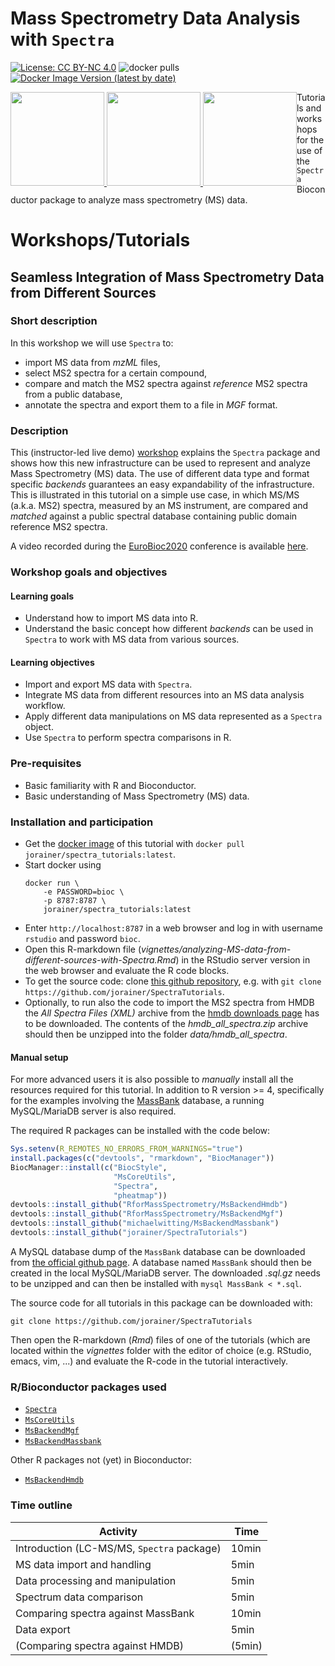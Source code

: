 # Mass Spectrometry Data Analysis with `Spectra`

[![License: CC BY-NC 4.0](https://img.shields.io/badge/License-CC%20BY--NC%204.0-lightgrey.svg)](https://creativecommons.org/licenses/by-nc/4.0/)
![docker pulls](https://img.shields.io/docker/pulls/jorainer/spectra_tutorials)
[![Docker Image Version (latest by date)](https://img.shields.io/docker/v/jorainer/spectra_tutorials?label=docker%20image)](https://hub.docker.com/repository/docker/jorainer/spectra_tutorials)

<div style="float: left;">
<a href="https://rformassspectrometry.github.io/Spectra">
<img
src="https://raw.githubusercontent.com/rformassspectrometry/stickers/master/Spectra/Spectra.png"
height="150">
</a>
<a href="https://rformassspectrometry.github.io/MsBackendMassbank">
<img
src="https://raw.githubusercontent.com/rformassspectrometry/stickers/master/MsBackendMassbank/MsBackendMassbank.png"
height="150">
</a>
<a href="https://rformassspectrometry.github.io/MsBackendMgf">
<img
src="https://raw.githubusercontent.com/rformassspectrometry/stickers/master/MsBackendMgf/MsBackedMgf.png"
height="150">
</a>
</div>

Tutorials and workshops for the use of the `Spectra` Bioconductor package to
analyze mass spectrometry (MS) data.

# Workshops/Tutorials

## Seamless Integration of Mass Spectrometry Data from Different Sources


### Short description

In this workshop we will use `Spectra` to:

- import MS data from *mzML* files,
- select MS2 spectra for a certain compound,
- compare and match the MS2 spectra against *reference* MS2 spectra from a
  public database,
- annotate the spectra and export them to a file in *MGF* format.


### Description

This (instructor-led live demo)
[workshop](https://jorainer.github.io/SpectraTutorials/articles/analyzing-MS-data-from-different-sources-with-Spectra.html)
explains the `Spectra` package and shows how this new infrastructure can be used
to represent and analyze Mass Spectrometry (MS) data. The use of different data
type and format specific *backends* guarantees an easy expandability of the
infrastructure. This is illustrated in this tutorial on a simple use case, in
which MS/MS (a.k.a. MS2) spectra, measured by an MS instrument, are compared and
*matched* against a public spectral database containing public domain reference
MS2 spectra.

A video recorded during the
[EuroBioc2020](https://eurobioc2020.bioconductor.org/) conference is available
[here](https://www.youtube.com/watch?v=W6JISCrAtk0).


### Workshop goals and objectives

#### Learning goals

- Understand how to import MS data into R.
- Understand the basic concept how different *backends* can be used in `Spectra`
  to work with MS data from various sources.

#### Learning objectives

- Import and export MS data with `Spectra`.
- Integrate MS data from different resources into an MS data analysis workflow.
- Apply different data manipulations on MS data represented as a `Spectra`
  object.
- Use `Spectra` to perform spectra comparisons in R.


### Pre-requisites

- Basic familiarity with R and Bioconductor.
- Basic understanding of Mass Spectrometry (MS) data.


### Installation and participation

- Get the [docker image](https://hub.docker.com/r/jorainer/spectra_tutorials) of
  this tutorial with `docker pull jorainer/spectra_tutorials:latest`.
- Start docker using
  ```
  docker run \
      -e PASSWORD=bioc \
      -p 8787:8787 \
      jorainer/spectra_tutorials:latest
  ```
- Enter `http://localhost:8787` in a web browser and log in with username
  `rstudio` and password `bioc`.
- Open this R-markdown file
  (*vignettes/analyzing-MS-data-from-different-sources-with-Spectra.Rmd*) in the
  RStudio server version in the web browser and evaluate the R code blocks.
- To get the source code: clone [this github
repository](https://github.com/jorainer/SpectraTutorials), e.g. with `git clone
https://github.com/jorainer/SpectraTutorials`.
- Optionally, to run also the code to import the MS2 spectra from HMDB the *All
  Spectra Files (XML)* archive from the [hmdb downloads
  page](https://hmdb.ca/downloads) has to be downloaded. The contents of the
  *hmdb_all_spectra.zip* archive should then be unzipped into the folder
  *data/hmdb_all_spectra*.


#### Manual setup

For more advanced users it is also possible to *manually* install all the
resources required for this tutorial. In addition to R version >= 4,
specifically for the examples involving the
[MassBank](https://massbank.eu/MassBank/) database, a running MySQL/MariaDB
server is also required.

The required R packages can be installed with the code below:

```r
Sys.setenv(R_REMOTES_NO_ERRORS_FROM_WARNINGS="true")
install.packages(c("devtools", "rmarkdown", "BiocManager"))
BiocManager::install(c("BiocStyle",
                       "MsCoreUtils",
                       "Spectra",
                       "pheatmap"))
devtools::install_github("RforMassSpectrometry/MsBackendHmdb")
devtools::install_github("RforMassSpectrometry/MsBackendMgf")
devtools::install_github("michaelwitting/MsBackendMassbank")
devtools::install_github("jorainer/SpectraTutorials")
```

A MySQL database dump of the `MassBank` database can be downloaded from [the
official github page](https://github.com/MassBank/MassBank-data/releases). A
database named `MassBank` should then be created in the local MySQL/MariaDB
server. The downloaded *.sql.gz* needs to be unzipped and can then be installed
with `mysql MassBank < *.sql`.

The source code for all tutorials in this package can be downloaded with:

```
git clone https://github.com/jorainer/SpectraTutorials
```

Then open the R-markdown (*Rmd*) files of one of the tutorials (which are
located within the *vignettes* folder with the editor of choice (e.g. RStudio,
emacs, vim, ...) and evaluate the R-code in the tutorial interactively.

### R/Bioconductor packages used

- [`Spectra`](https://bioconductor.org/packages/Spectra)
- [`MsCoreUtils`](https://bioconductor.org/packages/MsCoreUtils)
- [`MsBackendMgf`](https://bioconductor.org/packages/MsBackendMgf)
- [`MsBackendMassbank`](https://bioconductor.org/packages/MsBackendMassbank)

Other R packages not (yet) in Bioconductor:

- [`MsBackendHmdb`](https://rformassspectrometry.github.io/MsBackendHmdb)

### Time outline

| Activity                                   | Time  |
|--------------------------------------------|-------|
| Introduction (LC-MS/MS, `Spectra` package) | 10min |
| MS data import and handling                | 5min  |
| Data processing and manipulation           | 5min  |
| Spectrum data comparison                   | 5min  |
| Comparing spectra against MassBank         | 10min |
| Data export                                | 5min  |
| (Comparing spectra against HMDB)           | (5min)|
